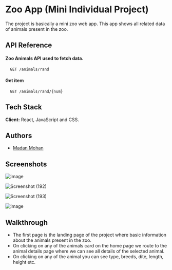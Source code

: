 # Zoo App (Mini Individual Project)

The project is basically a mini zoo web app.
This app shows all related data of animals present in the zoo.

## API Reference

#### Zoo Animals API used to fetch data.

```http
  GET /animals/rand
```

#### Get item

```http
  GET /animals/rand/{num}
```

## Tech Stack

**Client:** React, JavaScript and CSS.

## Authors

- [Madan Mohan](https://github.com/Maddy-O)

## Screenshots

![image](https://drive.google.com/file/d/1WCKPtdL-rLMA9jRSj08LRWRtJIZZR_1T/view?usp=sharing)

![Screenshot (192)](https://user-images.githubusercontent.com/44356948/156133043-7b02161d-bc34-4701-952a-242b7f50a950.png)

![Screenshot (193)](https://user-images.githubusercontent.com/44356948/156133293-2ec7632d-158f-4d2e-bcb2-6132ca2cf00b.png)

![image](https://user-images.githubusercontent.com/44356948/150652494-c7784e6b-77ca-4f5b-ab40-dab25b5f2b25.png)

## Walkthrough

- The first page is the landing page of the project where basic information about the animals present in the zoo.
- On clicking on any of the animals card on the home page we route to the animal details page where we can see all details of the selected animal.
- On clicking on any of the animal you can see type, breeds, dite, length, height etc.
